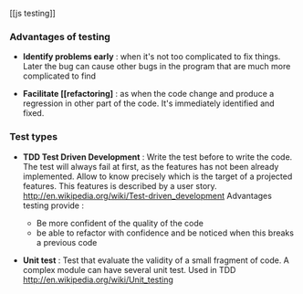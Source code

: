 [[js testing]]

### Advantages of testing 

* **Identify problems early** : when it's not too complicated to fix things. Later the bug can cause other bugs in the program that are much more complicated to find 

* **Facilitate [[refactoring]** : as when the code change and produce a regression in other part of the code. It's immediately identified and fixed. 

### Test types

* **TDD Test Driven Development** : Write the test before to write the code. The test will always fail at first, as the features has not been already implemented. Allow to know precisely which is the target of a projected features. This features is described by a user story.
http://en.wikipedia.org/wiki/Test-driven_development
Advantages testing provide :    
  * Be more confident of the quality of the code 
  * be able to refactor with confidence and be noticed when this breaks a previous code

* **Unit test** : Test that evaluate the validity of a small fragment of code. A complex module can have several unit test. Used in TDD
http://en.wikipedia.org/wiki/Unit_testing
